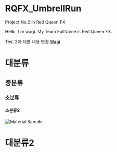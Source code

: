 # RQFX_UmbrellRun
Project No.2 in Red Queen FX

Hello, I`m wagi.
My Team FullName is Red Queen FX.

Test 2에 대한 내용 변경
[Wagi](http://wagi.xyz:1989)


# 대분류
## 중분류
### 소분류
#### 소분류2
![Material Sample](http://cosmicmind.com/samples/github/page-tab-bar-controller-2.png)

# 대분류2

